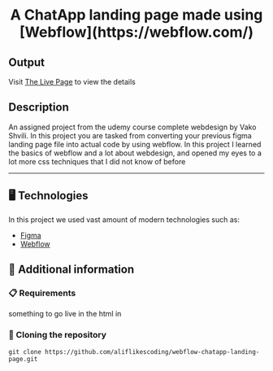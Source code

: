 <p align="center">
  <h1 align="center">A ChatApp landing page made using [Webflow](https://webflow.com/)</h1>
</p>

## Output

Visit [The Live Page](https://aliflikescoding-chatapp-landingpage.webflow.io/) to view the details

## Description

An assigned project from the udemy course complete webdesign by Vako Shvili. In this project you are tasked from converting your previous figma landing page file into actual code by using webflow. In this project I learned the basics of webflow and a lot about webdesign, and opened my eyes to a lot more css techniques that I did not know of before

---
## 🖥️ Technologies

In this project we used vast amount of modern technologies such as:

- [Figma](https://www.figma.com/)
- [Webflow](https://webflow.com/)
  
## 📖 Additional information

### 📋 Requirements

something to go live in the html in

### 🔗 Cloning the repository

```shell
git clone https://github.com/aliflikescoding/webflow-chatapp-landing-page.git
```




